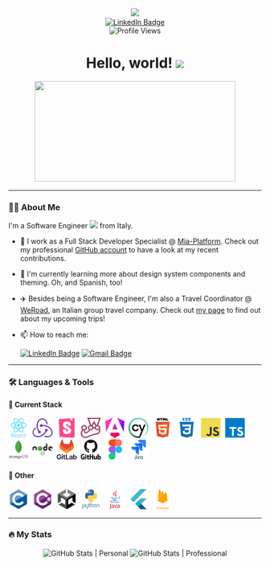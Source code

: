 <div id="header" align="center">
  <img src="https://media.giphy.com/media/v1.Y2lkPTc5MGI3NjExZ3VmaXd0eTJ5bW5xeGd6bDVpMDc2ZGgxNHRrazRydWplZHJjYjJsbiZlcD12MV9pbnRlcm5hbF9naWZfYnlfaWQmY3Q9Zw/QDjpIL6oNCVZ4qzGs7/giphy.gif" width="100" />
  <div id="badges">
    <a href="https://www.linkedin.com/in/riccardo-corona">
      <img src="https://img.shields.io/badge/LinkedIn-blue?style=for-the-badge&logo=linkedin&logoColor=white" alt="LinkedIn Badge" />
    </a>
  </div>
  <img src="https://komarev.com/ghpvc/?username=Wolverick1996&style=flat-square&color=blue" alt="Profile Views" />
  <h1>
    Hello, world!
    <img src="https://media.giphy.com/media/hvRJCLFzcasrR4ia7z/giphy.gif" width="30" />
  </h1>
</div>

<div align="center">
  <img src="https://media.giphy.com/media/v1.Y2lkPTc5MGI3NjExdWJkZ21pcTQ4dHRxZzg5djVwYTJ3cG9wcWkycXNzNmJzNnMyenhuaSZlcD12MV9pbnRlcm5hbF9naWZfYnlfaWQmY3Q9Zw/QNFhOolVeCzPQ2Mx85/giphy.gif" width="400" height="200" />
</div>

---

### 👨‍💻 About Me

I'm a Software Engineer <img src="https://media.giphy.com/media/WUlplcMpOCEmTGBtBW/giphy.gif" width="30"> from Italy.

- 🔭 I work as a Full Stack Developer Specialist @ [Mia-Platform](https://mia-platform.eu).
  Check out my professional [GitHub account](https://github.com/RiccardoCorona-MiaPlatform) to have a look at my recent contributions.
- 🌱 I'm currently learning more about design system components and theming. Oh, and Spanish, too!
- ✈️ Besides being a Software Engineer, I'm also a Travel Coordinator @ [WeRoad](https://www.weroad.it), an Italian group travel company.
  Check out [my page](https://www.weroad.it/coordinatori/riccardo-corona) to find out about my upcoming trips!
- 📫 How to reach me:

  [![LinkedIn Badge](https://img.shields.io/badge/LinkedIn-0077B5?style=flat&logo=LinkedIn&logoColor=white)](https://www.linkedin.com/in/riccardo-corona)
  [![Gmail Badge](https://img.shields.io/badge/Gmail-D14836?style=flat&logo=Gmail&logoColor=white)](mailto:corona.riccardo96@gmail.com)

---

### 🛠️ Languages & Tools

#### 🔋 Current Stack

<div>
  <img src="https://github.com/devicons/devicon/blob/master/icons/react/react-original-wordmark.svg" title="React" alt="React" width="40" height="40" />&nbsp;
  <img src="https://github.com/devicons/devicon/blob/master/icons/redux/redux-original.svg" title="Redux" alt="Redux" width="40" height="40" />&nbsp;
  <img src="https://github.com/devicons/devicon/blob/master/icons/storybook/storybook-original.svg" title="Storybook" alt="Storybook" width="40" height="40" />&nbsp;
  <img src="https://github.com/devicons/devicon/blob/master/icons/jest/jest-plain.svg" title="Jest" alt="Jest" width="40" height="40" />&nbsp;
  <img src="https://github.com/devicons/devicon/blob/master/icons/angular/angular-original.svg" title="Angular" alt="Angular" width="40" height="40" />&nbsp;
  <img src="https://github.com/devicons/devicon/blob/master/icons/cypressio/cypressio-original.svg" title="Cypress" alt="Cypress" width="40" height="40" />&nbsp;
  <img src="https://github.com/devicons/devicon/blob/master/icons/html5/html5-original-wordmark.svg" title="HTML5" alt="HTML5" width="40" height="40" />&nbsp;
  <img src="https://github.com/devicons/devicon/blob/master/icons/css3/css3-plain-wordmark.svg" title="CSS3" alt="CSS" width="40" height="40" />&nbsp;
  <img src="https://github.com/devicons/devicon/blob/master/icons/javascript/javascript-original.svg" title="JavaScript" alt="JavaScript" width="40" height="40" />&nbsp;
  <img src="https://github.com/devicons/devicon/blob/master/icons/typescript/typescript-original.svg" title="TypeScript" alt="TypeScript" width="40" height="40" />&nbsp;
  <img src="https://github.com/devicons/devicon/blob/master/icons/mongodb/mongodb-original-wordmark.svg" title="MongoDB" alt="MongoDB" width="40" height="40" />&nbsp;
  <img src="https://github.com/devicons/devicon/blob/master/icons/nodejs/nodejs-original-wordmark.svg" title="NodeJS" alt="NodeJS" width="40" height="40" />&nbsp;
  <img src="https://github.com/devicons/devicon/blob/master/icons/gitlab/gitlab-original-wordmark.svg" title="GitLab" alt="GitLab" width="40" height="40" />&nbsp;
  <img src="https://github.com/devicons/devicon/blob/master/icons/github/github-original-wordmark.svg" title="GitHub" alt="GitHub" width="40" height="40" />&nbsp;
  <img src="https://github.com/devicons/devicon/blob/master/icons/figma/figma-original.svg" title="Figma" alt="Figma" width="40" height="40" />&nbsp;
  <img src="https://github.com/devicons/devicon/blob/master/icons/jira/jira-original-wordmark.svg" title="Jira" alt="Jira" width="40" height="40" />
</div>

#### 🧰 Other

<div>
  <img src="https://github.com/devicons/devicon/blob/master/icons/c/c-original.svg" title="C" alt="C" width="40" height="40" />&nbsp;
  <img src="https://github.com/devicons/devicon/blob/master/icons/csharp/csharp-original.svg" title="C#" alt="C#" width="40" height="40" />&nbsp;
  <img src="https://github.com/devicons/devicon/blob/master/icons/unity/unity-original.svg" title="Unity" alt="Unity" width="40" height="40" />&nbsp;
  <img src="https://github.com/devicons/devicon/blob/master/icons/python/python-original-wordmark.svg" title="Python" alt="Python" width="40" height="40" />&nbsp;
  <img src="https://github.com/devicons/devicon/blob/master/icons/java/java-original-wordmark.svg" title="Java" alt="Java" width="40" height="40" />&nbsp;
  <img src="https://github.com/devicons/devicon/blob/master/icons/flutter/flutter-original.svg" title="Flutter" alt="Flutter" width="40" height="40" />&nbsp;
  <img src="https://github.com/devicons/devicon/blob/master/icons/firebase/firebase-plain-wordmark.svg" title="Firebase" alt="Firebase" width="40" height="40" />
</div>

---

### 🔥 My Stats

<div align="center">
  <img align="center" src="https://wolverick1996-git-master-riccardos-projects-217bcb44.vercel.app/api?username=Wolverick1996&hide_border=true&theme=ayu-mirage&rank_icon=github&show_icons=true&custom_title=GitHub%20Stats%20|%20Personal&show=reviews,discussions_started,discussions_answered,prs_merged" title="GitHub Stats | Personal" alt="GitHub Stats | Personal" width="400" />
  <img align="center" src="https://github-readme-stats-git-master-riccardos-projects-3fbdb6cd.vercel.app/api?username=RiccardoCorona-MiaPlatform&hide_border=true&theme=catppuccin_mocha&rank_icon=github&show_icons=true&custom_title=GitHub%20Stats%20|%20Professional&show=reviews,discussions_started,discussions_answered,prs_merged" title="GitHub Stats | Professional" alt="GitHub Stats | Professional" width="400" />
</div>

<!--
**Wolverick1996/Wolverick1996** is a ✨ _special_ ✨ repository because its `README.md` (this file) appears on your GitHub profile.

Here are some ideas to get you started:

- 🔭 I’m currently working on ...
- 🌱 I’m currently learning ...
- 👯 I’m looking to collaborate on ...
- 🤔 I’m looking for help with ...
- 💬 Ask me about ...
- 📫 How to reach me: ...
- 😄 Pronouns: ...
- ⚡ Fun fact: ...
-->
